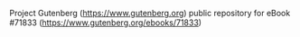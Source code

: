 Project Gutenberg (https://www.gutenberg.org) public repository
for eBook #71833 (https://www.gutenberg.org/ebooks/71833)
